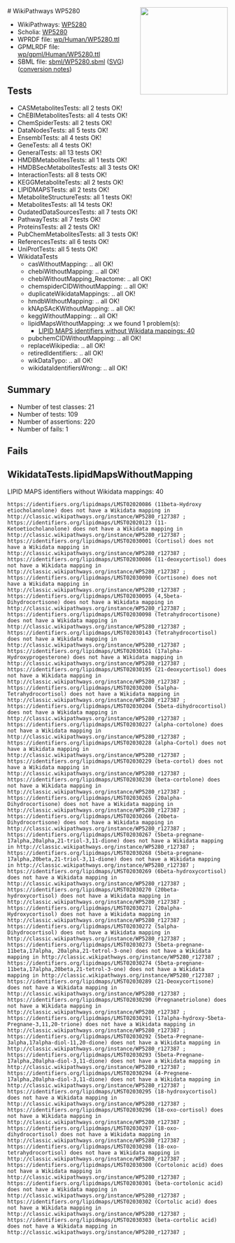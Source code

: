 <img style="float: right; width: 200px" src="../logo.png" />
# WikiPathways WP5280

* WikiPathways: [WP5280](https://identifiers.org/wikipathways:WP5280)
* Scholia: [WP5280](https://scholia.toolforge.org/wikipathways/WP5280)
* WPRDF file: [wp/Human/WP5280.ttl](../wp/Human/WP5280.ttl)
* GPMLRDF file: [wp/gpml/Human/WP5280.ttl](../wp/gpml/Human/WP5280.ttl)
* SBML file: [sbml/WP5280.sbml](../sbml/WP5280.sbml) ([SVG](../sbml/WP5280.svg)) ([conversion notes](../sbml/WP5280.txt))

## Tests
* CASMetabolitesTests: all 2 tests OK!
* ChEBIMetabolitesTests: all 4 tests OK!
* ChemSpiderTests: all 2 tests OK!
* DataNodesTests: all 5 tests OK!
* EnsemblTests: all 4 tests OK!
* GeneTests: all 4 tests OK!
* GeneralTests: all 13 tests OK!
* HMDBMetabolitesTests: all 1 tests OK!
* HMDBSecMetabolitesTests: all 3 tests OK!
* InteractionTests: all 8 tests OK!
* KEGGMetaboliteTests: all 2 tests OK!
* LIPIDMAPSTests: all 2 tests OK!
* MetaboliteStructureTests: all 1 tests OK!
* MetabolitesTests: all 14 tests OK!
* OudatedDataSourcesTests: all 7 tests OK!
* PathwayTests: all 7 tests OK!
* ProteinsTests: all 2 tests OK!
* PubChemMetabolitesTests: all 3 tests OK!
* ReferencesTests: all 6 tests OK!
* UniProtTests: all 5 tests OK!
* WikidataTests
    * casWithoutMapping: .. all OK!
    * chebiWithoutMapping: .. all OK!
    * chebiWithoutMapping_Reactome: .. all OK!
    * chemspiderCIDWithoutMapping: .. all OK!
    * duplicateWikidataMappings: .. all OK!
    * hmdbWithoutMapping: .. all OK!
    * kNApSAcKWithoutMapping: .. all OK!
    * keggWithoutMapping: .. all OK!
    * lipidMapsWithoutMapping: .x we found 1 problem(s):
        * [LIPID MAPS identifiers without Wikidata mappings: 40](#41c16d6c)
    * pubchemCIDWithoutMapping: .. all OK!
    * replaceWikipedia: .. all OK!
    * retiredIdentifiers: .. all OK!
    * wikDataTypo: .. all OK!
    * wikidataIdentifiersWrong: .. all OK!


## Summary

* Number of test classes: 21
* Number of tests: 109
* Number of assertions: 220
* Number of fails: 1

## Fails

<a name="41c16d6c" />

## WikidataTests.lipidMapsWithoutMapping

LIPID MAPS identifiers without Wikidata mappings: 40
```
https://identifiers.org/lipidmaps/LMST02020086 (11beta-Hydroxy etiocholanolone) does not have a Wikidata mapping in http://classic.wikipathways.org/instance/WP5280_r127387 ; 
https://identifiers.org/lipidmaps/LMST02020123 (11-Ketoetiocholanolone) does not have a Wikidata mapping in http://classic.wikipathways.org/instance/WP5280_r127387 ; 
https://identifiers.org/lipidmaps/LMST02030001 (Cortisol) does not have a Wikidata mapping in http://classic.wikipathways.org/instance/WP5280_r127387 ; 
https://identifiers.org/lipidmaps/LMST02030086 (11-deoxycortisol) does not have a Wikidata mapping in http://classic.wikipathways.org/instance/WP5280_r127387 ; 
https://identifiers.org/lipidmaps/LMST02030090 (Cortisone) does not have a Wikidata mapping in http://classic.wikipathways.org/instance/WP5280_r127387 ; 
https://identifiers.org/lipidmaps/LMST02030095 (4,5beta-Dihydrocortisone) does not have a Wikidata mapping in http://classic.wikipathways.org/instance/WP5280_r127387 ; 
https://identifiers.org/lipidmaps/LMST02030098 (Tetrahydrocortisone) does not have a Wikidata mapping in http://classic.wikipathways.org/instance/WP5280_r127387 ; 
https://identifiers.org/lipidmaps/LMST02030143 (Tetrahydrocortisol) does not have a Wikidata mapping in http://classic.wikipathways.org/instance/WP5280_r127387 ; 
https://identifiers.org/lipidmaps/LMST02030161 (17alpha-Hydroxyprogesterone) does not have a Wikidata mapping in http://classic.wikipathways.org/instance/WP5280_r127387 ; 
https://identifiers.org/lipidmaps/LMST02030195 (21-deoxycortisol) does not have a Wikidata mapping in http://classic.wikipathways.org/instance/WP5280_r127387 ; 
https://identifiers.org/lipidmaps/LMST02030200 (5alpha-Tetrahydrocortisol) does not have a Wikidata mapping in http://classic.wikipathways.org/instance/WP5280_r127387 ; 
https://identifiers.org/lipidmaps/LMST02030204 (5beta-dihydrocortisol) does not have a Wikidata mapping in http://classic.wikipathways.org/instance/WP5280_r127387 ; 
https://identifiers.org/lipidmaps/LMST02030227 (alpha-cortolone) does not have a Wikidata mapping in http://classic.wikipathways.org/instance/WP5280_r127387 ; 
https://identifiers.org/lipidmaps/LMST02030228 (alpha-Cortol) does not have a Wikidata mapping in http://classic.wikipathways.org/instance/WP5280_r127387 ; 
https://identifiers.org/lipidmaps/LMST02030229 (beta-cortol) does not have a Wikidata mapping in http://classic.wikipathways.org/instance/WP5280_r127387 ; 
https://identifiers.org/lipidmaps/LMST02030230 (beta-cortolone) does not have a Wikidata mapping in http://classic.wikipathways.org/instance/WP5280_r127387 ; 
https://identifiers.org/lipidmaps/LMST02030265 (20alpha-Dihydrocortisone) does not have a Wikidata mapping in http://classic.wikipathways.org/instance/WP5280_r127387 ; 
https://identifiers.org/lipidmaps/LMST02030266 (20beta-Dihydrocortisone) does not have a Wikidata mapping in http://classic.wikipathways.org/instance/WP5280_r127387 ; 
https://identifiers.org/lipidmaps/LMST02030267 (5beta-pregnane-17alpha,20alpha,21-triol-3,11-dione) does not have a Wikidata mapping in http://classic.wikipathways.org/instance/WP5280_r127387 ; 
https://identifiers.org/lipidmaps/LMST02030268 (5beta-pregnane-17alpha,20beta,21-triol-3,11-dione) does not have a Wikidata mapping in http://classic.wikipathways.org/instance/WP5280_r127387 ; 
https://identifiers.org/lipidmaps/LMST02030269 (6beta-hydroxycortisol) does not have a Wikidata mapping in http://classic.wikipathways.org/instance/WP5280_r127387 ; 
https://identifiers.org/lipidmaps/LMST02030270 (20beta-hydroxycortisol) does not have a Wikidata mapping in http://classic.wikipathways.org/instance/WP5280_r127387 ; 
https://identifiers.org/lipidmaps/LMST02030271 (20alpha-Hydroxycortisol) does not have a Wikidata mapping in http://classic.wikipathways.org/instance/WP5280_r127387 ; 
https://identifiers.org/lipidmaps/LMST02030272 (5alpha-Dihydrocortisol) does not have a Wikidata mapping in http://classic.wikipathways.org/instance/WP5280_r127387 ; 
https://identifiers.org/lipidmaps/LMST02030273 (5beta-pregnane-11beta,17alpha, 20alpha,21-tetrol-3-one) does not have a Wikidata mapping in http://classic.wikipathways.org/instance/WP5280_r127387 ; 
https://identifiers.org/lipidmaps/LMST02030274 (5beta-pregnane-11beta,17alpha,20beta,21-tetrol-3-one) does not have a Wikidata mapping in http://classic.wikipathways.org/instance/WP5280_r127387 ; 
https://identifiers.org/lipidmaps/LMST02030289 (21-Deoxycortisone) does not have a Wikidata mapping in http://classic.wikipathways.org/instance/WP5280_r127387 ; 
https://identifiers.org/lipidmaps/LMST02030290 (Pregnanetriolone) does not have a Wikidata mapping in http://classic.wikipathways.org/instance/WP5280_r127387 ; 
https://identifiers.org/lipidmaps/LMST02030291 (17alpha-hydroxy-5beta-Pregnane-3,11,20-trione) does not have a Wikidata mapping in http://classic.wikipathways.org/instance/WP5280_r127387 ; 
https://identifiers.org/lipidmaps/LMST02030292 (5beta-Pregnane-3alpha,17alpha-diol-11,20-dione) does not have a Wikidata mapping in http://classic.wikipathways.org/instance/WP5280_r127387 ; 
https://identifiers.org/lipidmaps/LMST02030293 (5beta-Pregnane-17alpha,20alpha-diol-3,11-dione) does not have a Wikidata mapping in http://classic.wikipathways.org/instance/WP5280_r127387 ; 
https://identifiers.org/lipidmaps/LMST02030294 (4-Pregnene-17alpha,20alpha-diol-3,11-dione) does not have a Wikidata mapping in http://classic.wikipathways.org/instance/WP5280_r127387 ; 
https://identifiers.org/lipidmaps/LMST02030295 (18-hydroxycortisol) does not have a Wikidata mapping in http://classic.wikipathways.org/instance/WP5280_r127387 ; 
https://identifiers.org/lipidmaps/LMST02030296 (18-oxo-cortisol) does not have a Wikidata mapping in http://classic.wikipathways.org/instance/WP5280_r127387 ; 
https://identifiers.org/lipidmaps/LMST02030297 (18-oxo-dihydrocortisol) does not have a Wikidata mapping in http://classic.wikipathways.org/instance/WP5280_r127387 ; 
https://identifiers.org/lipidmaps/LMST02030298 (18-oxo-tetrahydrocortisol) does not have a Wikidata mapping in http://classic.wikipathways.org/instance/WP5280_r127387 ; 
https://identifiers.org/lipidmaps/LMST02030300 (Cortolonic acid) does not have a Wikidata mapping in http://classic.wikipathways.org/instance/WP5280_r127387 ; 
https://identifiers.org/lipidmaps/LMST02030301 (beta-cortolonic acid) does not have a Wikidata mapping in http://classic.wikipathways.org/instance/WP5280_r127387 ; 
https://identifiers.org/lipidmaps/LMST02030302 (Cortolic acid) does not have a Wikidata mapping in http://classic.wikipathways.org/instance/WP5280_r127387 ; 
https://identifiers.org/lipidmaps/LMST02030303 (beta-cortolic acid) does not have a Wikidata mapping in http://classic.wikipathways.org/instance/WP5280_r127387 ; 
```


